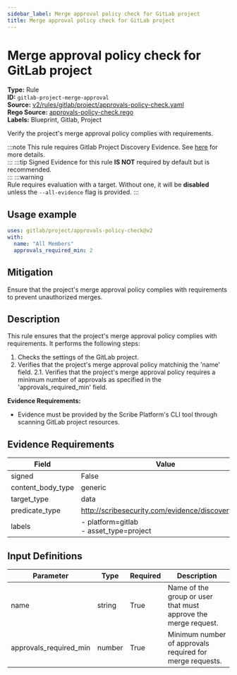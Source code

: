 ```yaml
---
sidebar_label: Merge approval policy check for GitLab project
title: Merge approval policy check for GitLab project
---  
```

# Merge approval policy check for GitLab project  
**Type:** Rule  
**ID:** `gitlab-project-merge-approval`  
**Source:** [v2/rules/gitlab/project/approvals-policy-check.yaml](https://github.com/scribe-public/sample-policies/blob/main/v2/rules/gitlab/project/approvals-policy-check.yaml)  
**Rego Source:** [approvals-policy-check.rego](https://github.com/scribe-public/sample-policies/blob/main/v2/rules/gitlab/project/approvals-policy-check.rego)  
**Labels:** Blueprint, Gitlab, Project  

Verify the project's merge approval policy complies with requirements.

:::note 
This rule requires Gitlab Project Discovery Evidence. See [here](/docs/platforms/discover#gitlab-discovery) for more details.  
::: 
:::tip 
Signed Evidence for this rule **IS NOT** required by default but is recommended.  
::: 
:::warning  
Rule requires evaluation with a target. Without one, it will be **disabled** unless the `--all-evidence` flag is provided.
::: 

## Usage example

```yaml
uses: gitlab/project/approvals-policy-check@v2
with:
  name: "All Members"
  approvals_required_min: 2
```

## Mitigation  
Ensure that the project's merge approval policy complies with requirements to prevent unauthorized merges.


## Description  
This rule ensures that the project's merge approval policy complies with requirements.
It performs the following steps:

1. Checks the settings of the GitLab project.
2. Verifies that the project's merge approval policy matchinig the 'name' field.
2.1. Verifies that the project's merge approval policy requires a minimum number of approvals as specified in the 'approvals_required_min' field.

**Evidence Requirements:**
- Evidence must be provided by the Scribe Platform's CLI tool through scanning GitLab project resources.

## Evidence Requirements  
| Field | Value |
|-------|-------|
| signed | False |
| content_body_type | generic |
| target_type | data |
| predicate_type | http://scribesecurity.com/evidence/discovery/v0.1 |
| labels | - platform=gitlab<br/>- asset_type=project |

## Input Definitions  
| Parameter | Type | Required | Description |
|-----------|------|----------|-------------|
| name | string | True | Name of the group or user that must approve the merge request. |
| approvals_required_min | number | True | Minimum number of approvals required for merge requests. |

